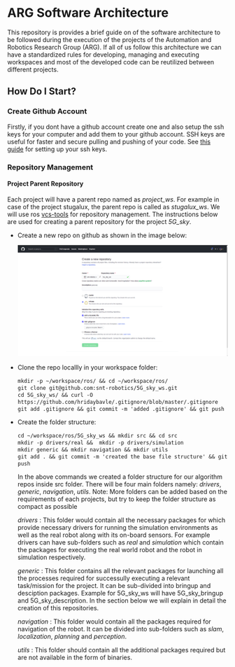 # ARG Software Architecture 

This repository is provides a brief guide on of the software architecture to be followed during the execution of the projects of the Automation and Robotics Research Group (ARG). If all of us follow this architecture we can have a standardized rules for developing, managing and executing workspaces and most of the developed code can be reutilized between different projects.

## How Do I Start?

### Create Github Account

Firstly, if you dont have a github account create one and also setup the ssh keys for your computer and add them to your github account. SSH keys are useful for faster and secure pulling and pushing of your code. See [this guide](https://www.inmotionhosting.com/support/server/ssh/how-to-add-ssh-keys-to-your-github-account/) for setting up your ssh keys.

### Repository Management

#### Project Parent Repository

Each project will have a parent repo named as *project_ws*. For example in case of the project stugalux, the parent repo is called as *stugalux_ws*. We will use ros [vcs-tools](http://wiki.ros.org/vcstool) for repository management. The instructions below are used for creating a parent repository for the project *5G_sky*. 

* Create a new repo on github as shown in the image below:

    <img src="images/github_repo.png" width="" height=""> 

*   Clone the repo locallly in your workspace folder:   
    ``` 
    mkdir -p ~/workspace/ros/ && cd ~/workspace/ros/
    git clone git@github.com:snt-robotics/5G_sky_ws.git
    cd 5G_sky_ws/ && curl -O  https://github.com/hridaybavle/.gitignore/blob/master/.gitignore
    git add .gitignore && git commit -m 'added .gitignore' && git push
    ```

* Create the folder structure:

    ```
    cd ~/workspace/ros/5G_sky_ws && mkdir src && cd src
    mkdir -p drivers/real &&  mkdir -p drivers/simulation
    mkdir generic && mkdir navigation && mkdir utils
    git add . && git commit -m 'created the base file structure' && git push
    ```

    In the above commands we created a folder structure for our algorithm repos inside src folder. There will be four main folders namely: *drivers*, *generic*, *navigation*, *utils*. Note: More folders can be added based on the requirements of each projects, but try to keep the folder structure as compact as possible 

    *drivers* : This folder would contain all the necessary packages for which provide necessary drivers for running the simulation environments as well as the real robot along with its on-board sensors. For example drivers can have sub-folders such as *real* and *simulation* which contain the packages for executing the real world robot and the robot in simulation respectively. 

    *generic* : This folder contains all the relevant packages for launching all the processes required for successully executing a relevant task/mission for the project. It can be sub-divided into bringup and desciption packages. Example for 5G_sky_ws will have 5G_sky_bringup and 5G_sky_description. In the section below we will explain in detail the creation of this repositories. 

    *navigation* : This folder would contain all the packages required for navigation of the robot. It can be divided into sub-folders such as *slam*, *localization*, *planning* and *perception*. 

    *utils* : This folder should contain all the additional packages required but are not available in the form of binaries.








